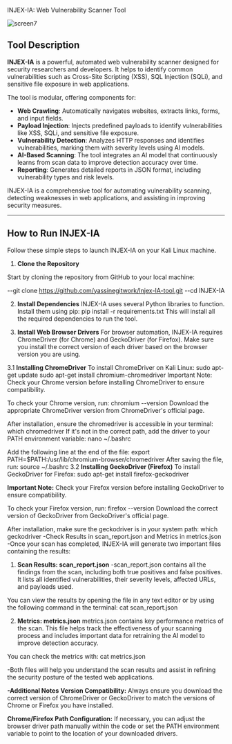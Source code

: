  INJEX-IA: Web Vulnerability Scanner Tool



![screen7](https://github.com/user-attachments/assets/0c036f2e-9961-42e3-8f73-38ec28eb69af)




 

## Tool Description

**INJEX-IA** is a powerful, automated web vulnerability scanner designed for security researchers and developers. It helps to identify common vulnerabilities such as Cross-Site Scripting (XSS), SQL Injection (SQLi), and sensitive file exposure in web applications. 

The tool is modular, offering components for:
- **Web Crawling**: Automatically navigates websites, extracts links, forms, and input fields.
- **Payload Injection**: Injects predefined payloads to identify vulnerabilities like XSS, SQLi, and sensitive file exposure.
- **Vulnerability Detection**: Analyzes HTTP responses and identifies vulnerabilities, marking them with severity levels using AI models.
- **AI-Based Scanning**: The tool integrates an AI model that continuously learns from scan data to improve detection accuracy over time.
- **Reporting**: Generates detailed reports in JSON format, including vulnerability types and risk levels.

INJEX-IA is a comprehensive tool for automating vulnerability scanning, detecting weaknesses in web applications, and assisting in improving security measures.

---

## How to Run INJEX-IA

Follow these simple steps to launch INJEX-IA on your Kali Linux machine.

1. **Clone the Repository**

Start by cloning the repository from GitHub to your local machine:

--git clone https://github.com/yassinegitwork/Injex-IA-tool.git
--cd INJEX-IA

2. **Install Dependencies**
INJEX-IA uses several Python libraries to function. Install them using pip:
pip install -r requirements.txt
This will install all the required dependencies to run the tool.

3. **Install Web Browser Drivers**
For browser automation, INJEX-IA requires ChromeDriver (for Chrome) and GeckoDriver (for Firefox). Make sure you install the correct version of each driver based on the browser version you are using.

3.1 **Installing ChromeDriver**
To install ChromeDriver on Kali Linux:
sudo apt-get update
sudo apt-get install chromium-chromedriver
Important Note:
Check your Chrome version before installing ChromeDriver to ensure compatibility.

To check your Chrome version, run:
chromium --version
Download the appropriate ChromeDriver version from ChromeDriver's official page.

After installation, ensure the chromedriver is accessible in your terminal:
which chromedriver
If it's not in the correct path, add the driver to your PATH environment variable:
nano ~/.bashrc

Add the following line at the end of the file:
export PATH=$PATH:/usr/lib/chromium-browser/chromedriver
After saving the file, run:
source ~/.bashrc
3.2 **Installing GeckoDriver (Firefox)**
To install GeckoDriver for Firefox:
sudo apt-get install firefox-geckodriver

**Important Note:**
Check your Firefox version before installing GeckoDriver to ensure compatibility.

To check your Firefox version, run:
firefox --version
Download the correct version of GeckoDriver from GeckoDriver's official page.

After installation, make sure the geckodriver is in your system path:
which geckodriver
-Check Results in scan_report.json and Metrics in metrics.json
-Once your scan has completed, INJEX-IA will generate two important files containing the results:

1. **Scan Results: scan_report.json**
-scan_report.json contains all the findings from the scan, including both true positives and false positives. It lists all identified vulnerabilities, their severity levels, affected URLs, and payloads used.

You can view the results by opening the file in any text editor or by using the following command in the terminal:
cat scan_report.json

2. **Metrics: metrics.json**
metrics.json contains key performance metrics of the scan. This file helps track the effectiveness of your scanning process and includes important data for retraining the AI model to improve detection accuracy.

You can check the metrics with:
cat metrics.json

-Both files will help you understand the scan results and assist in refining the security posture of the tested web applications.

**-Additional Notes**
**Version Compatibility:** Always ensure you download the correct version of ChromeDriver or GeckoDriver to match the versions of Chrome or Firefox you have installed.

**Chrome/Firefox Path Configuration:** If necessary, you can adjust the browser driver path manually within the code or set the PATH environment variable to point to the location of your downloaded drivers.
